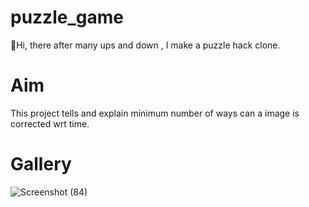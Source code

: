 # puzzle_game

👋Hi, there after many ups and down , I make a puzzle hack clone. 

# Aim

This project tells and explain minimum number of ways can a image is corrected wrt time.

# Gallery

![Screenshot (84)](https://user-images.githubusercontent.com/74767290/160669538-93d3bc63-cde6-4a41-a270-b749cb9784b4.png)

